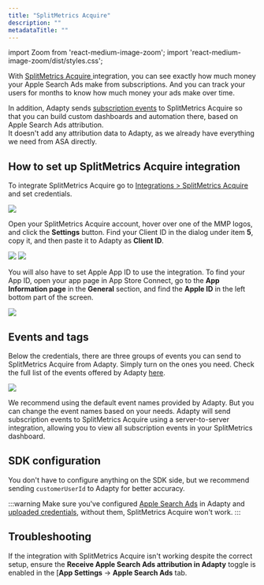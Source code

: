 ```yaml
---
title: "SplitMetrics Acquire"
description: ""
metadataTitle: ""
---
```


import Zoom from 'react-medium-image-zoom';
import 'react-medium-image-zoom/dist/styles.css';

With [SplitMetrics Acquire ](https://splitmetrics.com/acquire/)integration, you can see exactly how much money your Apple Search Ads make from subscriptions. And you can track your users for months to know how much money your ads make over time.

In addition, Adapty sends [subscription events](events) to SplitMetrics Acquire so that you can build custom dashboards and automation there, based on Apple Search Ads attribution.  
It doesn't add any attribution data to Adapty, as we already have everything we need from ASA directly.

## How to set up SplitMetrics Acquire integration

To integrate SplitMetrics Acquire go to [Integrations > SplitMetrics Acquire](https://app.adapty.io/integrations/splitmetrics) and set credentials.

<Zoom>
  <img src={require('./img/8255349-CleanShot_2023-08-14_at_17.39.422x.webp').default}
  style={{
    border: '1px solid #727272', /* border width and color */
    width: '700px', /* image width */
    display: 'block', /* for alignment */
    margin: '0 auto' /* center alignment */
  }}
/>
</Zoom>

Open your SplitMetrics Acquire account, hover over one of the MMP logos, and click the **Settings** button. Find your Client ID in the dialog under item **5**, copy it, and then paste it to Adapty as **Client ID**.

<Zoom>
  <img src={require('./img/4d0b2b6-Adapty.webp').default}
  style={{
    border: '1px solid #727272', /* border width and color */
    width: '700px', /* image width */
    display: 'block', /* for alignment */
    margin: '0 auto' /* center alignment */
  }}
/>
</Zoom>

<Zoom>
  <img src={require('./img/4f8d0b8-AdaptyGuide.webp').default}
  style={{
    border: '1px solid #727272', /* border width and color */
    width: '700px', /* image width */
    display: 'block', /* for alignment */
    margin: '0 auto' /* center alignment */
  }}
/>
</Zoom>

You will also have to set Apple App ID to use the integration. To find your App ID, open your app page in App Store Connect, go to the **App Information page** in the **General** section, and find the **Apple ID** in the left bottom part of the screen.

<Zoom>
  <img src={require('./img/61578ee-CleanShot_2022-04-20_at_17.55.03.webp').default}
  style={{
    border: '1px solid #727272', /* border width and color */
    width: '700px', /* image width */
    display: 'block', /* for alignment */
    margin: '0 auto' /* center alignment */
  }}
/>
</Zoom>

## Events and tags

Below the credentials, there are three groups of events you can send to SplitMetrics Acquire from Adapty. Simply turn on the ones you need. Check the full list of the events offered by Adapty [here](events).

<Zoom>
  <img src={require('./img/1b0c777-CleanShot_2023-08-11_at_14.56.362x.webp').default}
  style={{
    border: '1px solid #727272', /* border width and color */
    width: '700px', /* image width */
    display: 'block', /* for alignment */
    margin: '0 auto' /* center alignment */
  }}
/>
</Zoom>

We recommend using the default event names provided by Adapty. But you can change the event names based on your needs. Adapty will send subscription events to SplitMetrics Acquire using a server-to-server integration, allowing you to view all subscription events in your SplitMetrics dashboard.

## SDK configuration

You don't have to configure anything on the SDK side, but we recommend sending `customerUserId` to Adapty for better accuracy.

:::warning
Make sure you've configured [Apple Search Ads](apple-search-ads) in Adapty and [uploaded credentials](https://app.adapty.io/settings/apple-search-ads), without them, SplitMetrics Acquire won't work.
:::

## Troubleshooting

If the integration with SplitMetrics Acquire isn't working despite the correct setup, ensure the **Receive Apple Search Ads attribution in Adapty** toggle is enabled in the [**App Settings** -> **Apple Search Ads** tab.